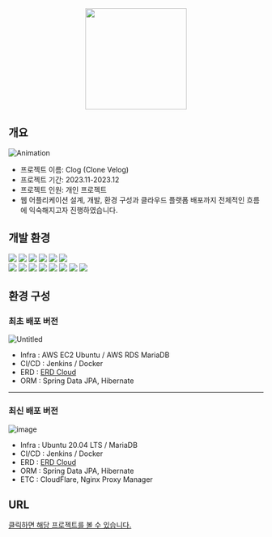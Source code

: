 <div align="center">
<img src="https://github.com/hanqjun2660/VelogClone/assets/124249170/9da8dd72-fb02-4d65-9c4f-ba78dc79864a" width="200"/>
</div>

## 개요
![Animation](https://github.com/hanqjun2660/VelogClone/assets/124249170/5dd31f8e-8a3d-4e1a-a30a-61511183c9fb)
- 프로젝트 이름: Clog (Clone Velog)
- 프로젝트 기간: 2023.11-2023.12
- 프로젝트 인원: 개인 프로젝트
- 웹 어플리케이션 설계, 개발, 환경 구성과 클라우드 플랫폼 배포까지 전체적인 흐름에 익숙해지고자 진행하였습니다.

## 개발 환경
<img src="https://img.shields.io/badge/Java-007396?style=flat&logo=Java&logoColor=white"/> <img src="https://img.shields.io/badge/SpringBoot-6DB33F?style=flat&logo=springboot&logoColor=white"/> <img src="https://img.shields.io/badge/Spring Security-6DB33F?style=flat&logo=springsecurity&logoColor=white"/> <img src="https://img.shields.io/badge/Javascript-F7DF1E?style=flat&logo=javascript&logoColor=white"/> <img src="https://img.shields.io/badge/JQuery-0769AD?style=flat&logo=JQuery&logoColor=white"/> <img src="https://img.shields.io/badge/thymeleaf-005F0F?style=flat&logo=thymeleaf&logoColor=white"/><br>
<img src="https://img.shields.io/badge/Gradle-02303A?style=flat&logo=gradle&logoColor=white"/> <img src="https://img.shields.io/badge/Jenkins-D24939?style=flat&logo=jenkins&logoColor=white"/> <img src="https://img.shields.io/badge/Docker-2496ED?style=flat&logo=docker&logoColor=white"/> <img src="https://img.shields.io/badge/Mariadb-003545?style=flat&logo=mariadb&logoColor=white"/> <img src="https://img.shields.io/badge/AWS EC2-FF9900?style=flat&logo=amazonec2&logoColor=white"/> <img src="https://img.shields.io/badge/AWS RDS-527FFF?style=flat&logo=amazonrds&logoColor=white"/> <img src="https://img.shields.io/badge/Ubuntu-E95420?style=flat&logo=ubuntu&logoColor=white"/>
<img src="https://img.shields.io/badge/Nginx Proxy Manager-F15833?style=flat&logo=nginxproxymanager&logoColor=white"/>

## 환경 구성
### 최초 배포 버전
![Untitled](https://github.com/hanqjun2660/VelogClone/assets/124249170/1a24223f-0b4e-4524-bdca-5127b0bbf9da)

- Infra : AWS EC2 Ubuntu / AWS RDS MariaDB
- CI/CD : Jenkins / Docker
- ERD : [ERD Cloud](https://www.erdcloud.com/d/44wy5HLmnQxEvb6Jq)
- ORM : Spring Data JPA, Hibernate
---
### 최신 배포 버전
![image](https://github.com/hanqjun2660/VelogClone/assets/124249170/ad5f0e4a-1451-484f-8493-ad2fbf8b58c7)

- Infra : Ubuntu 20.04 LTS / MariaDB
- CI/CD : Jenkins / Docker
- ERD : [ERD Cloud](https://www.erdcloud.com/d/44wy5HLmnQxEvb6Jq)
- ORM : Spring Data JPA, Hibernate
- ETC : CloudFlare, Nginx Proxy Manager

## URL
[클릭하면 해당 프로젝트를 볼 수 있습니다.](http://ec2-15-165-212-149.ap-northeast-2.compute.amazonaws.com:9090/dashboard)